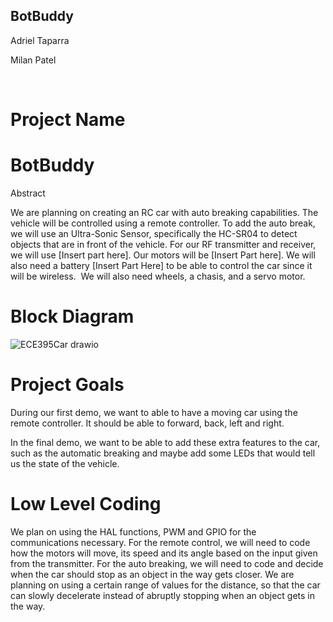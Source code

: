 ## BotBuddy

Adriel Taparra

Milan Patel

 

# Project Name

# BotBuddy

Abstract

We are planning on creating an RC car with auto breaking capabilities. The vehicle will be controlled using a remote controller. To add the auto break, we will use an Ultra-Sonic Sensor, specifically the HC-SR04 to detect objects that are in front of the vehicle. For our RF transmitter and receiver, we will use [Insert part here]. Our motors will be [Insert Part here]. We will also need a battery [Insert Part Here] to be able to control the car since it will be wireless.  We will also need wheels, a chasis, and a servo motor.

# Block Diagram



![ECE395Car drawio](https://github.com/adrieltap/BotBuddy/assets/142434056/69070647-e051-4cde-ae23-c610b9f64e70)




# Project Goals

During our first demo, we want to able to have a moving car using the remote controller. It should be able to forward, back, left and right.

In the final demo, we want to be able to add these extra features to the car, such as the automatic breaking and maybe add some LEDs that would tell us the state of the vehicle.

# Low Level Coding

We plan on using the HAL functions, PWM and GPIO for the communications necessary. For the remote control, we will need to code how the motors will move, its speed and its angle based on the input given from the transmitter. For the auto breaking, we will need to code and decide when the car should stop as an object in the way gets closer. We are planning on using a certain range of values for the distance, so that the car can slowly decelerate instead of abruptly stopping when an object gets in the way.





